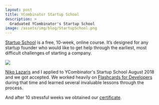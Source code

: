 ```yaml
---
layout: post
title: YCombinator Startup School
description: >
  Graduated YCombinator's Startup School
image: /assets/img/blog/StartupSchool.png
---
```


[Startup School](https://blog.ycombinator.com/announcing-startup-school-2018/) is a free, 10-week, online course. It’s designed for any startup founder who would like to get help through the earliest, most difficult challenges of starting a company.

![](https://cdn-images-1.medium.com/max/2000/1*hqkyKrMotTQeCbk3Hp-ECQ.jpeg)

[Niko Lazaris](https://twitter.com/nikolazaris) and I applied to YCombinator's Startup School August 2018 and we got accepted. We worked heavily on [Flashcards for Developers](https://www.flashcardsfordevelopers.com/) during that time and learned several invaluable lessons through the process.

And after 10 stressful weeks we obtained our [certificate](https://www.startupschool.org/companies/-uqK5XHyMZZWNA).
